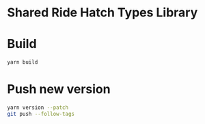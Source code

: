 # Shared Ride Hatch Types Library

# Build

`yarn build`

# Push new version

```sh
yarn version --patch
git push --follow-tags
```